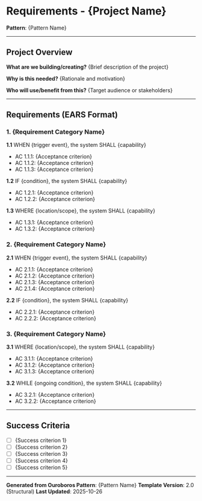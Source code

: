 # Requirements - {Project Name}

**Pattern**: {Pattern Name}

---

## Project Overview

**What are we building/creating?**
{Brief description of the project}

**Why is this needed?**
{Rationale and motivation}

**Who will use/benefit from this?**
{Target audience or stakeholders}

---

## Requirements (EARS Format)

### 1. {Requirement Category Name}

**1.1** WHEN {trigger event}, the system SHALL {capability}
  - AC 1.1.1: {Acceptance criterion}
  - AC 1.1.2: {Acceptance criterion}
  - AC 1.1.3: {Acceptance criterion}

**1.2** IF {condition}, the system SHALL {capability}
  - AC 1.2.1: {Acceptance criterion}
  - AC 1.2.2: {Acceptance criterion}

**1.3** WHERE {location/scope}, the system SHALL {capability}
  - AC 1.3.1: {Acceptance criterion}
  - AC 1.3.2: {Acceptance criterion}

### 2. {Requirement Category Name}

**2.1** WHEN {trigger event}, the system SHALL {capability}
  - AC 2.1.1: {Acceptance criterion}
  - AC 2.1.2: {Acceptance criterion}
  - AC 2.1.3: {Acceptance criterion}
  - AC 2.1.4: {Acceptance criterion}

**2.2** IF {condition}, the system SHALL {capability}
  - AC 2.2.1: {Acceptance criterion}
  - AC 2.2.2: {Acceptance criterion}

### 3. {Requirement Category Name}

**3.1** WHERE {location/scope}, the system SHALL {capability}
  - AC 3.1.1: {Acceptance criterion}
  - AC 3.1.2: {Acceptance criterion}
  - AC 3.1.3: {Acceptance criterion}

**3.2** WHILE {ongoing condition}, the system SHALL {capability}
  - AC 3.2.1: {Acceptance criterion}
  - AC 3.2.2: {Acceptance criterion}

---

## Success Criteria

- [ ] {Success criterion 1}
- [ ] {Success criterion 2}
- [ ] {Success criterion 3}
- [ ] {Success criterion 4}
- [ ] {Success criterion 5}

---

**Generated from Ouroboros Pattern**: {Pattern Name}
**Template Version**: 2.0 (Structural)
**Last Updated**: 2025-10-26
